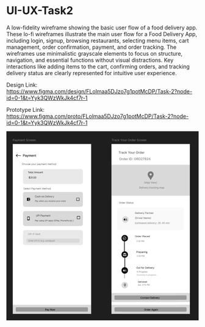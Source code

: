 # UI-UX-Task2
A low-fidelity wireframe showing the basic user flow of a food delivery app. 
These lo-fi wireframes illustrate the main user flow for a Food Delivery App, including login, signup, browsing restaurants, selecting menu items, cart management, order confirmation, payment, and order tracking. 
The wireframes use minimalistic grayscale elements to focus on structure, navigation, and essential functions without visual distractions.
Key interactions like adding items to the cart, confirming orders, and tracking delivery status are clearly represented for intuitive user experience.

Design Link: https://www.figma.com/design/FLolmaa5DJzo7g1potMcDP/Task-2?node-id=0-1&t=Yyk3QWzWkJk4cf7r-1

Prototype Link: https://www.figma.com/proto/FLolmaa5DJzo7g1potMcDP/Task-2?node-id=0-1&t=Yyk3QWzWkJk4cf7r-1

![image alt](https://github.com/MukashifaFatima/UI-UX-Task2/blob/main/Screenshot%202025-10-22%20001151.png?raw=true)

